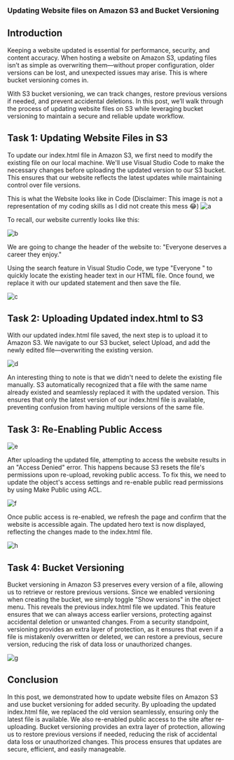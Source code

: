 ### Updating Website files on Amazon S3 and Bucket Versioning 

## Introduction
Keeping a website updated is essential for performance, security, and content accuracy. When hosting a website on Amazon S3, updating files isn’t as simple as overwriting them—without proper configuration, older versions can be lost, and unexpected issues may arise. This is where bucket versioning comes in.

With S3 bucket versioning, we can track changes, restore previous versions if needed, and prevent accidental deletions. In this post, we’ll walk through the process of updating website files on S3 while leveraging bucket versioning to maintain a secure and reliable update workflow.

## Task 1: Updating Website Files in S3
To update our index.html file in Amazon S3, we first need to modify the existing file on our local machine. We'll use Visual Studio Code to make the necessary changes before uploading the updated version to our S3 bucket. This ensures that our website reflects the latest updates while maintaining control over file versions. 

This is what the Website looks like in Code (Disclaimer: This image is not a representation of my coding skills as I did not create this mess 😂)
![a](https://github.com/user-attachments/assets/bb597313-2282-4749-aecc-af94834042a7)

To recall, our website currently looks like this:

![b](https://github.com/user-attachments/assets/ac91a5e4-5d53-4dba-bae7-908bbdd7dc09)

We are going to change the header of the website to: "Everyone deserves a career they enjoy."

Using the search feature in Visual Studio Code, we type "Everyone <first name>" to quickly locate the existing header text in our HTML file. Once found, we replace it with our updated statement and then save the file. 

![c](https://github.com/user-attachments/assets/7a5e3faf-3d68-4eb9-996a-72324e38f89f)

## Task 2: Uploading Updated index.html to S3
With our updated index.html file saved, the next step is to upload it to Amazon S3. We navigate to our S3 bucket, select Upload, and add the newly edited file—overwriting the existing version.

![d](https://github.com/user-attachments/assets/c87cf4c6-fe88-4836-8285-503e35e9c178)

An interesting thing to note is that we didn't need to delete the existing file manually. S3 automatically recognized that a file with the same name already existed and seamlessly replaced it with the updated version. This ensures that only the latest version of our index.html file is available, preventing confusion from having multiple versions of the same file. 

## Task 3: Re-Enabling Public Access

![e](https://github.com/user-attachments/assets/76c558ee-461f-4228-95c7-14e2e5a05f81)

After uploading the updated file, attempting to access the website results in an "Access Denied" error. This happens because S3 resets the file's permissions upon re-upload, revoking public access. To fix this, we need to update the object's access settings and re-enable public read permissions by using Make Public using ACL.

![f](https://github.com/user-attachments/assets/05ebc99c-594d-4ddf-9d6a-0648dc471d6f)

Once public access is re-enabled, we refresh the page and confirm that the website is accessible again. The updated hero text is now displayed, reflecting the changes made to the index.html file.

![h](https://github.com/user-attachments/assets/fa0f0be3-9b5b-4def-8d4e-e1f654e345ec)

## Task 4: Bucket Versioning 

Bucket versioning in Amazon S3 preserves every version of a file, allowing us to retrieve or restore previous versions. Since we enabled versioning when creating the bucket, we simply toggle "Show versions" in the object menu. This reveals the previous index.html file we updated. This feature ensures that we can always access earlier versions, protecting against accidental deletion or unwanted changes. From a security standpoint, versioning provides an extra layer of protection, as it ensures that even if a file is mistakenly overwritten or deleted, we can restore a previous, secure version, reducing the risk of data loss or unauthorized changes.

![g](https://github.com/user-attachments/assets/d0f59f93-272b-4675-87f1-d430d2ed3f22)

## Conclusion
In this post, we demonstrated how to update website files on Amazon S3 and use bucket versioning for added security. By uploading the updated index.html file, we replaced the old version seamlessly, ensuring only the latest file is available. We also re-enabled public access to the site after re-uploading. Bucket versioning provides an extra layer of protection, allowing us to restore previous versions if needed, reducing the risk of accidental data loss or unauthorized changes. This process ensures that updates are secure, efficient, and easily manageable.
